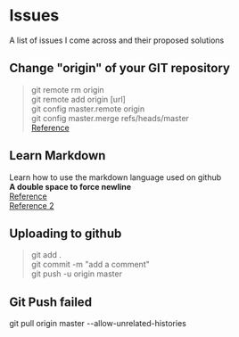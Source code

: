# Issues
A list of issues I come across and their proposed solutions 

## Change "origin" of your GIT repository
>git remote rm origin  
>git remote add origin [url]  
>git config master.remote origin  
>git config master.merge refs/heads/master  
[Reference](https://gist.github.com/DianaEromosele/fa228f6f6099a8996d3cb891109ab975)

## Learn Markdown 
Learn how to use the markdown language used on github  
**A double space to force newline**  
[Reference](https://github.com/adam-p/markdown-here/wiki/Markdown-Cheatsheet)  
[Reference 2](https://markdown-guide.readthedocs.io/en/latest/basics.html)

## Uploading to github
>git add .  
>git commit -m "add a comment"  
>git push -u origin master  

## Git Push failed 
git pull origin master --allow-unrelated-histories